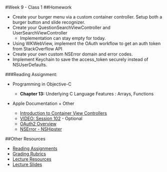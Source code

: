 #Week 9 - Class 1
##Homework
* Create your burger menu via a custom container controller. Setup both a burger button and slide recognizer.
* Create your QuestionSearchViewController and UserSearchViewController
	* Implementation can stay empty for today.
* Using WKWebView, implement the OAuth workflow to get an auth token from StackOverflow API
* Create your own custom NSError domain and error codes.
* Implement Keychain to save the access_token securely instead of NSUserDefaults.

###Reading Assignment:
* Programming in Objective-C
  * **Chapter 13:** Underlying C Language Features : Arrays, Functions

* Apple Documentation + Other
  * [Introduction to Container View Controllers](https://developer.apple.com/library/ios/featuredarticles/ViewControllerPGforiPhoneOS/ImplementingaContainerViewController.html)
  * [VIDEO: Session 102](https://developer.apple.com/videos/wwdc/2011/?id=102T) - Optional
  * [OAuth2 Overview](http://tutorials.jenkov.com/oauth2/index.html)
  * [NSError - NSHipster](http://nshipster.com/nserror/)

##Other Resources
* [Reading Assignments](../../Resources/ra-grading-standard/)
* [Grading Rubrics](../../Resources/)
* [Lecture Resources](lecture/)
* [Lecture Slides](https://www.icloud.com/keynote/0007kkO6YjwAtMKqwwiNmlhNg#Week9-Class1)

